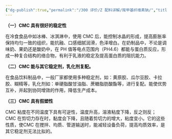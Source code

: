 ```yaml
---
{"dg-publish":true,"permalink":"/300 评价/Z 配料详解/羧甲基纤维素钠/","title":"羧甲基纤维素钠","created":"2023-05-03T15:19:54.945+08:00","updated":"2024-01-12T12:03:58.242+08:00"}
---
```



**（一）CMC 具有很好的稳定性**

在冷食食品中如冰棒、冰淇淋中，使用 CMC 后，能控制冰晶的形成，提高膨胀率保持均匀一致的组织，能抗融、口感细腻润滑，色泽增白。在奶制品中，不论是调味奶、果奶还是酸奶中，在 PH 值等电点范围内（PH4.6）都能与蛋白质反应，形成一种复合结构的络合物，有利于乳液的稳定及提高蛋白质的阻抗能力。

  

**（二）CMC 能与其它稳定剂，乳化剂复配。**

在食品饮料制品中，一般厂家都使用多种稳定剂，如：黄原胶、瓜尔豆胶、卡拉胶、糊精等，乳化剂如：单硬脂酸甘油脂、蔗糖脂肪酸酯等，进行复配。能使优势互补，并起到协同增效的作用，降低生产成本。

  

**（三）CMC 具有假塑性**

CMC 粘度在不同温度下具有可逆性，温度升高，溶液粘度下降，反之则反；CMC 在剪切力存在时，黏度会下降，且随着剪切力的增大，粘度变小。它的这些性质，使CMC 在搅拌、均质、管道输送时，能减轻设备负荷，提高均质效率，是其它稳定剂无法比拟的。